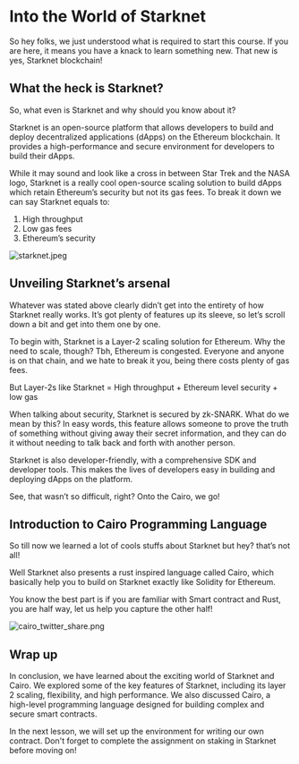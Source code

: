 # Into the World of Starknet

So hey folks, we just understood what is required to start this course. If you are here, it means you have a knack to learn something new. That new is yes, Starknet blockchain!

## What the heck is Starknet?

So, what even is Starknet and why should you know about it?

Starknet is an open-source platform that allows developers to build and deploy decentralized applications (dApps) on the Ethereum blockchain. It provides a high-performance and secure environment for developers to build their dApps. 

While it may sound and look like a cross in between Star Trek and the NASA logo, Starknet is a really cool open-source scaling solution to build dApps which retain Ethereum’s security but not its gas fees. To break it down we can say Starknet equals to:

1. High throughput
2. Low gas fees
3. Ethereum’s security

![starknet.jpeg](https://github.com/0xmetaschool/Learning-Projects/raw/main/Code%20an%20ERC-20%20token%20in%20Cairo%20on%20Starknet%20Blockchain/1.%20Let%E2%80%99s%20Get%20Started/Into%20the%20World%20of%20Starknet%20ec3e4e80cd9844a084ed7ee8a405e888/starknet.jpeg)



## Unveiling Starknet’s arsenal

Whatever was stated above clearly didn’t get into the entirety of how Starknet really works. It’s got plenty of features up its sleeve, so let’s scroll down a bit and get into them one by one.

To begin with, Starknet is a Layer-2 scaling solution for Ethereum. Why the need to scale, though? Tbh, Ethereum is congested. Everyone and anyone is on that chain, and we hate to break it you, being there costs plenty of gas fees.

But Layer-2s like Starknet = High throughput + Ethereum level security + low gas

When talking about security, Starknet is secured by zk-SNARK. What do we mean by this? In easy words, this feature allows someone to prove the truth of something without giving away their secret information, and they can do it without needing to talk back and forth with another person.

Starknet is also developer-friendly, with a comprehensive SDK and developer tools. This makes the lives of developers easy in building and deploying dApps on the platform.

See, that wasn’t so difficult, right? Onto the Cairo, we go!

## Introduction to Cairo Programming Language

So till now we learned a lot of cools stuffs about Starknet but hey? that’s not all!

Well Starknet also presents a rust inspired language called Cairo, which basically help you to build on Starknet exactly like Solidity for Ethereum.

You know the best part is if you are familiar with Smart contract and Rust, you are half way, let us help you capture the other half!

![cairo_twitter_share.png](https://github.com/0xmetaschool/Learning-Projects/raw/main/Code%20an%20ERC-20%20token%20in%20Cairo%20on%20Starknet%20Blockchain/1.%20Let%E2%80%99s%20Get%20Started/Into%20the%20World%20of%20Starknet%20ec3e4e80cd9844a084ed7ee8a405e888/cairo_twitter_share.png)

## Wrap up

In conclusion, we have learned about the exciting world of Starknet and Cairo. We explored some of the key features of Starknet, including its layer 2 scaling, flexibility, and high performance. We also discussed Cairo, a high-level programming language designed for building complex and secure smart contracts. 

In the next lesson, we will set up the environment for writing our own contract. Don't forget to complete the assignment on staking in Starknet before moving on!
